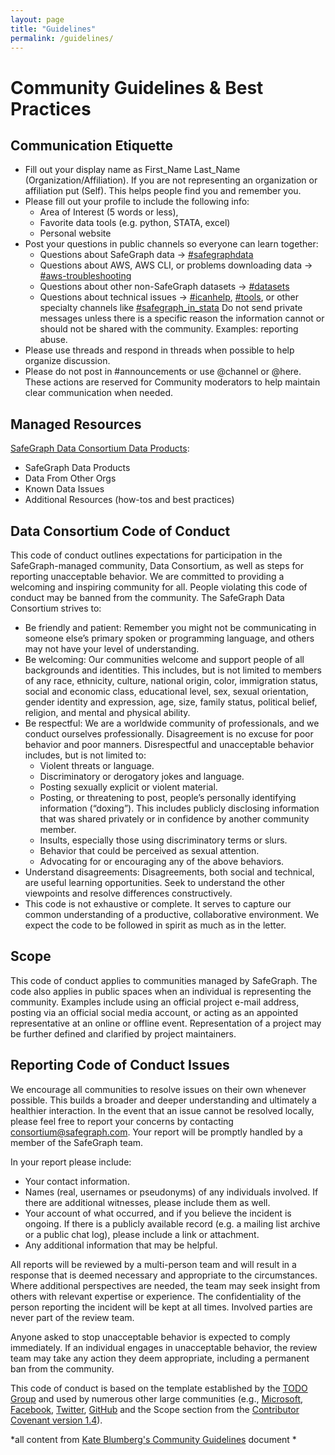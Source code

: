 ```yaml
---
layout: page
title: "Guidelines"
permalink: /guidelines/
---
```

# Community Guidelines & Best Practices #

## Communication Etiquette ##
- Fill out your display name as First_Name Last_Name (Organization/Affiliation). If you are not representing an organization or affiliation put (Self). This helps people find you and remember you.
- Please fill out your profile to include the following info: 
  - Area of Interest (5 words or less), 
  - Favorite data tools (e.g. python, STATA, excel)
  - Personal website
- Post your questions in public channels so everyone can learn together: 
  - Questions about SafeGraph data → [#safegraphdata](https://safegraphcovid19.slack.com/archives/C0109NPA543)
  - Questions about AWS, AWS CLI, or problems downloading data → [#aws-troubleshooting](https://safegraphcovid19.slack.com/archives/C0114D7SJCF)
  - Questions about other non-SafeGraph datasets → [#datasets](https://safegraphcovid19.slack.com/archives/C0129PCEAKB)
  - Questions about technical issues → [#icanhelp](https://safegraphcovid19.slack.com/archives/C010W1T8NF2), [#tools](https://safegraphcovid19.slack.com/archives/C0115PHMGM6), or other specialty channels like [#safegraph_in_stata](https://safegraphcovid19.slack.com/archives/C011WTUUQLB)
Do not send private messages unless there is a specific reason the information cannot or should not be shared with the community. Examples: reporting abuse. 
- Please use threads and respond in threads when possible to help organize discussion. 
- Please do not post in #announcements or use @channel or @here. These actions are reserved for Community moderators to help maintain clear communication when needed. 

## Managed Resources ## 
[SafeGraph Data Consortium Data Products](https://docs.google.com/spreadsheets/d/1UNWvPzkUTTlXBZ6M6iGhM_7sr8h-MxsZdE7iOszkAmk/edit#gid=0):
- SafeGraph Data Products
- Data From Other Orgs
- Known Data Issues
- Additional Resources (how-tos and best practices)

## Data Consortium Code of Conduct ##
This code of conduct outlines expectations for participation in the SafeGraph-managed community, Data Consortium, as well as steps for reporting unacceptable behavior. We are committed to providing a welcoming and inspiring community for all. People violating this code of conduct may be banned from the community.
The SafeGraph Data Consortium strives to:
- Be friendly and patient: Remember you might not be communicating in someone else’s primary spoken or programming language, and others may not have your level of understanding.
- Be welcoming: Our communities welcome and support people of all backgrounds and identities. This includes, but is not limited to members of any race, ethnicity, culture, national origin, color, immigration status, social and economic class, educational level, sex, sexual orientation, gender identity and expression, age, size, family status, political belief, religion, and mental and physical ability.
- Be respectful: We are a worldwide community of professionals, and we conduct ourselves professionally. Disagreement is no excuse for poor behavior and poor manners. Disrespectful and unacceptable behavior includes, but is not limited to:
  - Violent threats or language.
  - Discriminatory or derogatory jokes and language.
  - Posting sexually explicit or violent material.
  - Posting, or threatening to post, people’s personally identifying information (“doxing”). This includes publicly disclosing information that was shared privately or in confidence by another community member.
  - Insults, especially those using discriminatory terms or slurs.
  - Behavior that could be perceived as sexual attention.
  - Advocating for or encouraging any of the above behaviors.
- Understand disagreements: Disagreements, both social and technical, are useful learning opportunities. Seek to understand the other viewpoints and resolve differences constructively.
- This code is not exhaustive or complete. It serves to capture our common understanding of a productive, collaborative environment. We expect the code to be followed in spirit as much as in the letter.

## Scope ##
This code of conduct applies to communities managed by SafeGraph. 
The code also applies in public spaces when an individual is representing the community. 
Examples include using an official project e-mail address, posting via an official social media account, 
or acting as an appointed representative at an online or offline event. Representation of a project may be further defined and clarified by project maintainers.

## Reporting Code of Conduct Issues ##
We encourage all communities to resolve issues on their own whenever possible. 
This builds a broader and deeper understanding and ultimately a healthier interaction. 
In the event that an issue cannot be resolved locally, please feel free to report 
your concerns by contacting consortium@safegraph.com. Your report will be promptly handled 
by a member of the SafeGraph team.

In your report please include:  
- Your contact information.
- Names (real, usernames or pseudonyms) of any individuals involved. If there are additional witnesses, please include them as well.
- Your account of what occurred, and if you believe the incident is ongoing. If there is a publicly available record (e.g. a mailing list archive or a public chat log), please include a link or attachment.
- Any additional information that may be helpful.

All reports will be reviewed by a multi-person team and will result in a response that is deemed necessary and appropriate to the circumstances. Where additional perspectives are needed, the team may seek insight from others with relevant expertise or experience. 
The confidentiality of the person reporting the incident will be kept at all times. Involved parties are never part of the review team.  

Anyone asked to stop unacceptable behavior is expected to comply immediately. If an individual engages in unacceptable behavior, the review team may take any action they deem appropriate, including a permanent ban from the community.  

This code of conduct is based on the template established by the [TODO Group](http://todogroup.org/) and used by numerous other large communities (e.g., [Microsoft](https://opensource.microsoft.com/codeofconduct/), [Facebook](https://code.facebook.com/pages/876921332402685/open-source-code-of-conduct), 
[Twitter](), [GitHub]() and the Scope section from the [Contributor Covenant version 1.4](http://contributor-covenant.org/version/1/4/)).

*all content from [Kate Blumberg's Community Guidelines](https://docs.google.com/document/d/1QLDFIGJA2mmneNvTxNuLa-RuEUafkntpwqLju9M5s50/edit#) document *
